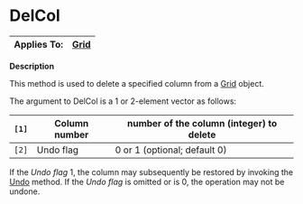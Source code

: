 




<h1 class="heading"><span class="name">DelCol</span></h1>

| Applies To: | [Grid](./grid.md) |
| --- | ---  |


**Description**


This method is used to delete a specified column from a [Grid](./grid.md) object.


The argument to DelCol is a 1 or 2-element vector as follows:


| `[1]` | Column number | number of the column (integer) to delete |
| --- | --- | ---  |
| `[2]` | Undo flag | 0 or 1 (optional; default 0) |


If the *Undo flag* 1, the column may subsequently be restored by invoking the [Undo](./undo.md) method. If the *Undo flag* is omitted or is 0, the operation may not be undone.



